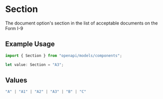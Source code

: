 # Section

The document option's section in the list of acceptable documents on the Form I-9

## Example Usage

```typescript
import { Section } from "openapi/models/components";

let value: Section = "A3";
```

## Values

```typescript
"A" | "A1" | "A2" | "A3" | "B" | "C"
```
